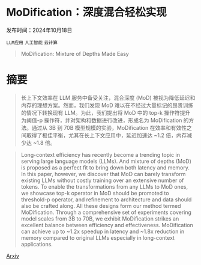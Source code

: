 # MoDification：深度混合轻松实现

发布时间：2024年10月18日

`LLM应用` `人工智能` `云计算`

> MoDification: Mixture of Depths Made Easy

# 摘要

> 长上下文效率在 LLM 服务中备受关注，混合深度 (MoD) 被视为降低延迟和内存的理想方案。然而，我们发现 MoD 难以在不经过大量标记的昂贵训练的情况下转换现有 LLM。为此，我们提出将 MoD 中的 top-k 操作符提升为阈值-p 操作符，并对架构和数据进行改进，形成名为 MoDification 的方法。通过从 3B 到 70B 模型规模的实验，MoDification 在效率和有效性之间取得了极佳平衡，尤其在长上下文应用中，延迟加速达 ~1.2 倍，内存减少达 ~1.8 倍。

> Long-context efficiency has recently become a trending topic in serving large language models (LLMs). And mixture of depths (MoD) is proposed as a perfect fit to bring down both latency and memory. In this paper, however, we discover that MoD can barely transform existing LLMs without costly training over an extensive number of tokens. To enable the transformations from any LLMs to MoD ones, we showcase top-k operator in MoD should be promoted to threshold-p operator, and refinement to architecture and data should also be crafted along. All these designs form our method termed MoDification. Through a comprehensive set of experiments covering model scales from 3B to 70B, we exhibit MoDification strikes an excellent balance between efficiency and effectiveness. MoDification can achieve up to ~1.2x speedup in latency and ~1.8x reduction in memory compared to original LLMs especially in long-context applications.

[Arxiv](https://arxiv.org/abs/2410.14268)